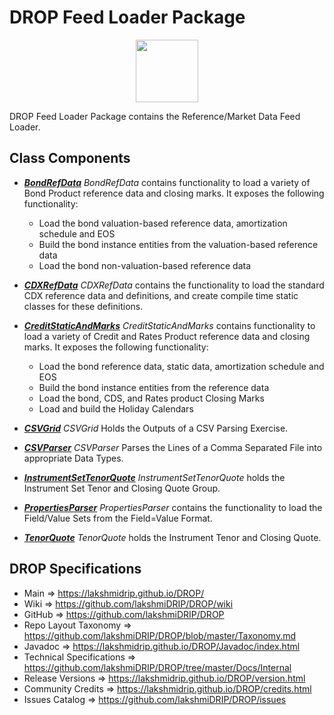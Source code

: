 # DROP Feed Loader Package

<p align="center"><img src="https://github.com/lakshmiDRIP/DROP/blob/master/DRIP_Logo.gif?raw=true" width="100"></p>

DROP Feed Loader Package contains the Reference/Market Data Feed Loader.


## Class Components

 * [***BondRefData***](https://github.com/lakshmiDRIP/DROP/tree/master/src/main/java/org/drip/feed/loader/BondRefData.java)
 <i>BondRefData</i> contains functionality to load a variety of Bond Product reference data and closing
 marks. It exposes the following functionality:
 	* Load the bond valuation-based reference data, amortization schedule and EOS
 	* Build the bond instance entities from the valuation-based reference data
 	* Load the bond non-valuation-based reference data

 * [***CDXRefData***](https://github.com/lakshmiDRIP/DROP/tree/master/src/main/java/org/drip/feed/loader/CDXRefData.java)
 <i>CDXRefData</i> contains the functionality to load the standard CDX reference data and definitions, and
 create compile time static classes for these definitions.

 * [***CreditStaticAndMarks***](https://github.com/lakshmiDRIP/DROP/tree/master/src/main/java/org/drip/feed/loader/CreditStaticAndMarks.java)
 <i>CreditStaticAndMarks</i> contains functionality to load a variety of Credit and Rates Product reference
 data and closing marks. It exposes the following functionality:
 	* Load the bond reference data, static data, amortization schedule and EOS
 	* Build the bond instance entities from the reference data
 	* Load the bond, CDS, and Rates product Closing Marks
 	* Load and build the Holiday Calendars

 * [***CSVGrid***](https://github.com/lakshmiDRIP/DROP/tree/master/src/main/java/org/drip/feed/loader/CSVGrid.java)
 <i>CSVGrid</i> Holds the Outputs of a CSV Parsing Exercise.

 * [***CSVParser***](https://github.com/lakshmiDRIP/DROP/tree/master/src/main/java/org/drip/feed/loader/CSVParser.java)
 <i>CSVParser</i> Parses the Lines of a Comma Separated File into appropriate Data Types.

 * [***InstrumentSetTenorQuote***](https://github.com/lakshmiDRIP/DROP/tree/master/src/main/java/org/drip/feed/loader/InstrumentSetTenorQuote.java)
 <i>InstrumentSetTenorQuote</i> holds the Instrument Set Tenor and Closing Quote Group.

 * [***PropertiesParser***](https://github.com/lakshmiDRIP/DROP/tree/master/src/main/java/org/drip/feed/loader/PropertiesParser.java)
 <i>PropertiesParser</i> contains the functionality to load the Field/Value Sets from the Field=Value Format.

 * [***TenorQuote***](https://github.com/lakshmiDRIP/DROP/tree/master/src/main/java/org/drip/feed/loader/TenorQuote.java)
 <i>TenorQuote</i> holds the Instrument Tenor and Closing Quote.


## DROP Specifications

 * Main                     => https://lakshmidrip.github.io/DROP/
 * Wiki                     => https://github.com/lakshmiDRIP/DROP/wiki
 * GitHub                   => https://github.com/lakshmiDRIP/DROP
 * Repo Layout Taxonomy     => https://github.com/lakshmiDRIP/DROP/blob/master/Taxonomy.md
 * Javadoc                  => https://lakshmidrip.github.io/DROP/Javadoc/index.html
 * Technical Specifications => https://github.com/lakshmiDRIP/DROP/tree/master/Docs/Internal
 * Release Versions         => https://lakshmidrip.github.io/DROP/version.html
 * Community Credits        => https://lakshmidrip.github.io/DROP/credits.html
 * Issues Catalog           => https://github.com/lakshmiDRIP/DROP/issues
